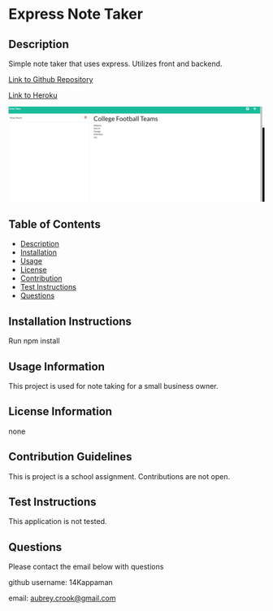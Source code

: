 # Express Note Taker 

## Description

Simple note taker that uses express. Utilizes front and backend. 

[Link to Github Repository](https://github.com/14Kappaman/Express-Note-Taker)

[Link to Heroku](https://evening-waters-88964.herokuapp.com/)

![Screenshot of Application](/Screenshot.png)

## Table of Contents

- [Description](#description)
- [Installation](#installation-instructions)
- [Usage](#usage-information)
- [License](#license-information)
- [Contribution](#contribution-guidelines)
- [Test Instructions](#test-instructions)
- [Questions](#questions)


## Installation Instructions

Run npm install

## Usage Information

This project is used for note taking for a small business owner. 

## License Information

none

## Contribution Guidelines

This is project is a school assignment. Contributions are not open.

## Test Instructions

This application is not tested.

## Questions 

Please contact the email below with questions

github username: 14Kappaman

email: aubrey.crook@gmail.com